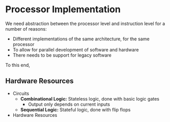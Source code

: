 # Processor Implementation
We need abstraction between the processor level and instruction level for a number of reasons:
* Different implementations of the same architecture, for the same processor
* To allow for parallel development of software and hardware
* There needs to be support for legacy software

To this end,


## Hardware Resources
* Circuits
	* **Combinational Logic:** Stateless logic, done with basic logic gates
		* Output only depends on current inputs
	* **Sequential Logic:** Stateful logic, done with flip flops
* Hardware Resources